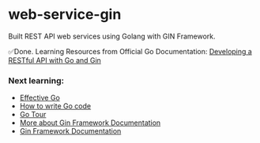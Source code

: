 # web-service-gin
Built REST API web services using Golang with GIN Framework. 

✅Done. Learning Resources from Official Go Documentation: [Developing a RESTful API with Go and Gin](https://go.dev/doc/tutorial/web-service-gin) 

### Next learning:
- [Effective Go](https://go.dev/doc/effective_go)
- [How to write Go code](https://go.dev/doc/code)
- [Go Tour](https://go.dev/tour/welcome/1)
- [More about Gin Framework Documentation](https://pkg.go.dev/github.com/gin-gonic/gin)
- [Gin Framework Documentation](https://gin-gonic.com/docs/)


